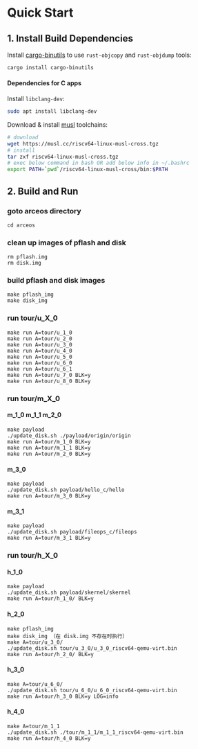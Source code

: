 # Quick Start

## 1. Install Build Dependencies

Install [cargo-binutils](https://github.com/rust-embedded/cargo-binutils) to use `rust-objcopy` and `rust-objdump` tools:

```bash
cargo install cargo-binutils
```

#### Dependencies for C apps

Install `libclang-dev`:

```bash
sudo apt install libclang-dev
```

Download & install [musl](https://musl.cc) toolchains:

```bash
# download
wget https://musl.cc/riscv64-linux-musl-cross.tgz
# install
tar zxf riscv64-linux-musl-cross.tgz
# exec below command in bash OR add below info in ~/.bashrc
export PATH=`pwd`/riscv64-linux-musl-cross/bin:$PATH
```

## 2. Build and Run
### goto arceos directory
```
cd arceos
```
### clean up images of pflash and disk
```
rm pflash.img
rm disk.img
```
### build pflash and disk images
```
make pflash_img
make disk_img
```

### run tour/u_X_0
```
make run A=tour/u_1_0
make run A=tour/u_2_0
make run A=tour/u_3_0
make run A=tour/u_4_0
make run A=tour/u_5_0
make run A=tour/u_6_0
make run A=tour/u_6_1
make run A=tour/u_7_0 BLK=y
make run A=tour/u_8_0 BLK=y
```

### run tour/m_X_0
#### m_1_0 m_1_1 m_2_0
```
make payload
./update_disk.sh ./payload/origin/origin
make run A=tour/m_1_0 BLK=y
make run A=tour/m_1_1 BLK=y
make run A=tour/m_2_0 BLK=y
```
#### m_3_0
```
make payload
./update_disk.sh payload/hello_c/hello
make run A=tour/m_3_0 BLK=y
```
#### m_3_1
```
make payload
./update_disk.sh payload/fileops_c/fileops
make run A=tour/m_3_1 BLK=y
```

### run tour/h_X_0
#### h_1_0
```
make payload
./update_disk.sh payload/skernel/skernel
make run A=tour/h_1_0/ BLK=y
```

#### h_2_0
```
make pflash_img
make disk_img （在 disk.img 不存在时执行）
make A=tour/u_3_0/
./update_disk.sh tour/u_3_0/u_3_0_riscv64-qemu-virt.bin
make run A=tour/h_2_0/ BLK=y
```

#### h_3_0
```
make A=tour/u_6_0/
./update_disk.sh tour/u_6_0/u_6_0_riscv64-qemu-virt.bin
make run A=tour/h_3_0 BLK=y LOG=info
```

#### h_4_0
```
make A=tour/m_1_1
./update_disk.sh ./tour/m_1_1/m_1_1_riscv64-qemu-virt.bin
make run A=tour/h_4_0 BLK=y
```

